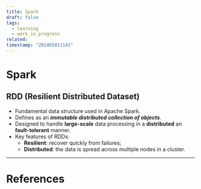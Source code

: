 ```yaml
---
title: Spark
draft: false
tags:
  - learning
  - work_in_progress
related: 
timestamp: "202405011142"
---
```


# Spark

## RDD (Resilient Distributed Dataset)
- Fundamental data structure used in Apache Spark.
- Defines as an ***immutable distributed collection of objects***.
- Designed to handle **large-scale** data processing in a **distributed** an **fault-tolerant** manner.
- Key features of RDDs:
	- **Resilient**: recover quickly from failures;
	- **Distributed**: the data is spread across multiple nodes in a cluster.


--- 
# References
